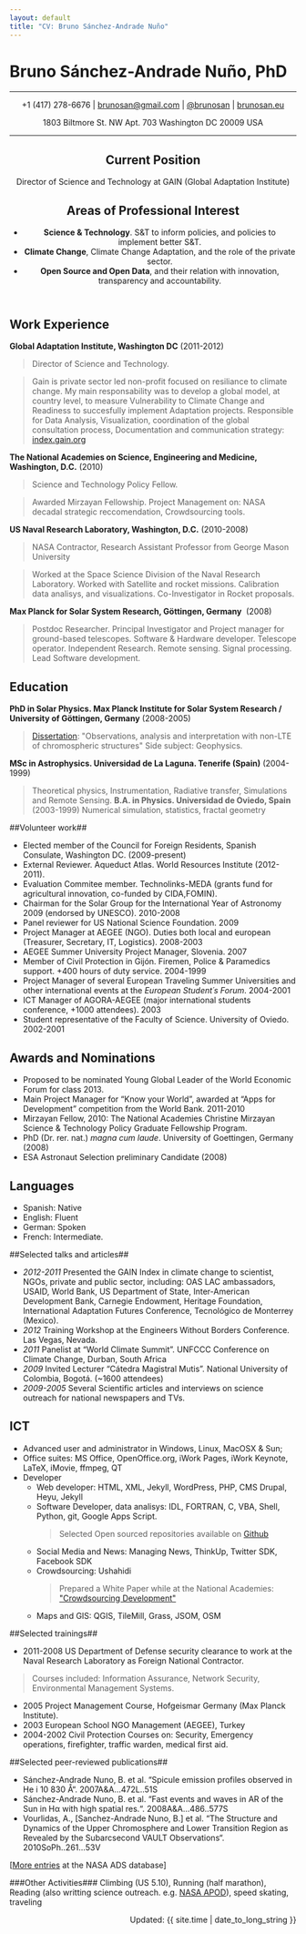 ```yaml
---
layout: default 
title: "CV: Bruno Sánchez-Andrade Nuño"
---
```

# Bruno Sánchez-Andrade Nuño, PhD #
***
<header>

+1 (417) 278-6676 | <brunosan@gmail.com> | [@brunosan](http://twitter.com/brunosan) | [brunosan.eu](http://brunosan.eu)  

1803 Biltmore St. NW Apt. 703  Washington DC 20009 USA

****

## Current Position ##

Director of Science and Technology at GAIN (Global Adaptation Institute)

## Areas of Professional Interest ##

* **Science & Technology**. S&T to inform policies, and policies to implement better S&T.
* **Climate Change**, Climate Change Adaptation, and the role of the private sector.
* **Open Source and Open Data**, and their relation with innovation, transparency and accountability.

</header>


## Work Experience ##
**Global Adaptation Institute, Washington DC** (2011-2012)
 >Director of Science and Technology. 

>Gain is private sector led non-profit focused on resiliance to climate change. 
My main responsability was to develop a global model, at country level, to measure Vulnerability to Climate Change and Readiness to succesfully implement Adaptation projects. 
Responsible for Data Analysis, Visualization, coordination of the global consultation process, Documentation and communication strategy: [index.gain.org](http://gain.index.org)

**The National Academies on Science, Engineering and Medicine, Washington, D.C.** (2010)
> Science and Technology Policy Fellow. 

>Awarded Mirzayan Fellowship. Project Management on: NASA decadal strategic reccomendation, Crowdsourcing tools.

**US Naval Research Laboratory, Washington, D.C.**  (2010-2008)
> NASA Contractor, Research Assistant Professor from George Mason University

> Worked at the Space Science Division of the Naval Research Laboratory. Worked with Satellite and rocket missions. 
Calibration data analisys, and visualizations. Co-Investigator in Rocket proposals. 

**Max Planck for Solar System Research, Göttingen, Germany**  (2008)
> Postdoc Researcher. Principal Investigator and Project manager for ground-based telescopes. 
Software & Hardware developer. Telescope operator. Independent Research. Remote sensing. Signal processing. Lead Software development.

## Education ##
**PhD in Solar Physics. Max Planck Institute for Solar System Research / University of Göttingen, Germany** (2008-2005)
>[Dissertation](http://apod.nasa.gov/apod/ap070522.html): "Observations, analysis and interpretation with non-LTE of
>chromospheric structures" Side subject: Geophysics.

**MSc in Astrophysics. Universidad de La Laguna. Tenerife (Spain)** (2004-1999)
> Theoretical physics, Instrumentation, Radiative transfer, Simulations and Remote Sensing.
**B.A. in Physics. Universidad de Oviedo, Spain** (2003-1999)
> Numerical simulation, statistics, fractal geometry
 		
##Volunteer work##
* Elected member of the Council for Foreign Residents, Spanish Consulate, Washington DC. (2009-present)
* External Reviewer. Aqueduct Atlas. World Resources Institute (2012-2011). 
* Evaluation Commitee member. Technolinks-MEDA (grants fund for
  agricultural innovation, co-funded by CIDA,FOMIN).
* Chairman for the Solar Group for the International Year of Astronomy 2009 (endorsed by UNESCO). 2010-2008
* Panel reviewer for US National Science Foundation. 2009
* Project Manager at AEGEE (NGO). Duties both local and european (Treasurer, Secretary, IT, Logistics). 2008-2003
* AEGEE Summer University Project Manager, Slovenia. 2007 	
* Member of Civil Protection in Gijón. Firemen, Police & Paramedics support. +400 hours of duty service. 2004-1999 	
* Project Manager of several European Traveling Summer Universities and other international events at the *European Student´s Forum*. 2004-2001	
* ICT Manager of AGORA-AEGEE (major international students conference, +1000 attendees). 2003 	
* Student representative of the Faculty of Science. University of Oviedo. 2002-2001	


## Awards and Nominations ##
* Proposed to be nominated Young Global Leader of the World Economic Forum for class 2013.
* Main Project Manager for “Know your World”, awarded at “Apps for Development” competition from the World Bank. 2011-2010	
* Mirzayan Fellow, 2010: The National Academies Christine Mirzayan Science & Technology Policy Graduate Fellowship Program.
* PhD (Dr. rer. nat.) *magna cum laude*. University of Goettingen, Germany (2008)
* ESA Astronaut Selection preliminary Candidate (2008)



## Languages ##
* Spanish: Native	
* English: Fluent
* German: Spoken 		
* French: Intermediate. 

##Selected talks and articles##
- *2012-2011* Presented the GAIN Index in climate change to scientist, NGOs, private and public sector, including: 
OAS LAC ambassadors, USAID, World Bank, US Department of State, Inter-American Development Bank, Carnegie Endowment, Heritage Foundation, International Adaptation Futures Conference, Tecnológico de Monterrey (Mexico).
- *2012* Training Workshop at the Engineers Without Borders Conference. Las Vegas, Nevada.
- *2011* Panelist at “World Climate Summit”. UNFCCC Conference on Climate Change, Durban, South Africa
- *2009* 	Invited Lecturer “Cátedra Magistral Mutis”. National University of Colombia, Bogotá. (~1600 attendees)
- *2009-2005* Several Scientific articles and interviews on science outreach for national newspapers and TVs.

## ICT	
* Advanced user and administrator in Windows, Linux, MacOSX & Sun; 
* Office suites: MS Office, OpenOffice.org, iWork Pages, iWork Keynote, LaTeX, iMovie, ffmpeg, QT
*   Developer
    * Web developer: HTML, XML, Jekyll, WordPress, PHP, CMS Drupal, Heyu, Jekyll 
    * Software Developer, data analisys:  IDL, FORTRAN, C, VBA, Shell, Python, git, Google Apps Script. 
      > Selected Open sourced repositories available on [Github](www.github.com/brunosan)
    * Social Media and News: Managing News, ThinkUp, Twitter SDK, Facebook SDK
    * Crowdsourcing: Ushahidi
      >Prepared a White Paper while at the National Academies:
["Crowdsourcing
Development"](http://brunosan.eu/2010/10/28/crowdsourcing-development/)
    * Maps and GIS: QGIS, TileMill, Grass, JSOM, OSM

##Selected trainings##
* 2011-2008  US Department of Defense security clearance to work at the Naval Research Laboratory as Foreign National Contractor. 
 > Courses included: Information Assurance, Network Security, Environmental Management Systems.  
* 2005 	Project Management Course, Hofgeismar Germany (Max Planck Institute).
* 2003	European School NGO Management (AEGEE), Turkey
* 2004-2002 	Civil Protection Courses on: Security, Emergency operations, firefighter, traffic warden, medical first aid.

##Selected peer-reviewed publications##
* Sánchez-Andrade Nuno, B. et al. “Spicule emission profiles observed in He i 10 830 Å“. 2007A&A...472L..51S
* Sánchez-Andrade Nuno, B. et al. “Fast events and waves in AR of the Sun in Hα with high spatial res.“. 2008A&A...486..577S
* Vourlidas, A., [Sanchez-Andrade Nuno, B.] et al. “The Structure and Dynamics of the Upper Chromosphere and Lower Transition Region as Revealed by the Subarcsecond VAULT Observations“. 2010SoPh..261...53V

[[More
entries](http://adsabs.harvard.edu/cgi-bin/nph-abs_connect?return_req=no_params&author=S%C3%A1nchez-Andrade%20Nu%C3%B1o,%20B.&db_key=AST) at the NASA ADS database]

###Other Activities###
Climbing (US 5.10), Running (half marathon), Reading (also writting
science outreach. e.g. [NASA
APOD](http://apod.nasa.gov/apod/ap070522.html)), speed skating, traveling


<footer>
<div align="right">
Updated: {{ site.time | date_to_long_string }}
</div>
</footer>
